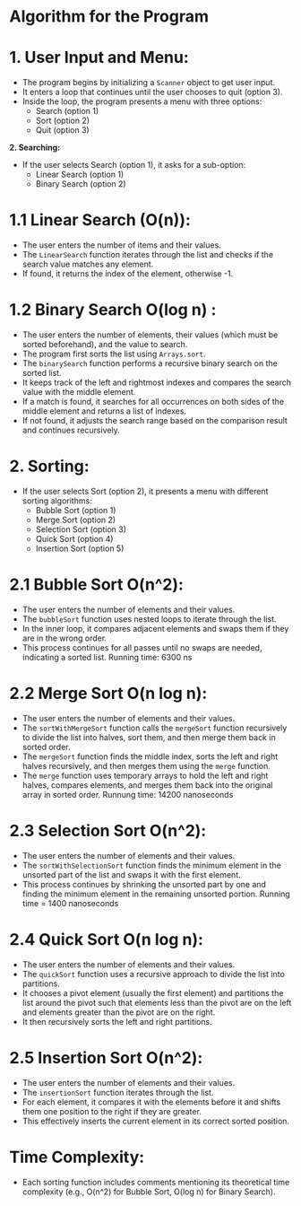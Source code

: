 # Algorithm for the Program




# 1. User Input and Menu:

- The program begins by initializing a `Scanner` object to get user input.
- It enters a loop that continues until the user chooses to quit (option 3).
- Inside the loop, the program presents a menu with three options:
    - Search (option 1)
    - Sort (option 2)
    - Quit (option 3)

**2. Searching:**

- If the user selects Search (option 1), it asks for a sub-option:
    - Linear Search (option 1)
    - Binary Search (option 2)

# 1.1 Linear Search (O(n)):

- The user enters the number of items and their values.
- The `LinearSearch` function iterates through the list and checks if the search value matches any element.
- If found, it returns the index of the element, otherwise -1.

# 1.2 Binary Search O(log n) :

- The user enters the number of elements, their values (which must be sorted beforehand), and the value to search.
- The program first sorts the list using `Arrays.sort`.
- The `binarySearch` function performs a recursive binary search on the sorted list.
- It keeps track of the left and rightmost indexes and compares the search value with the middle element.
- If a match is found, it searches for all occurrences on both sides of the middle element and returns a list of indexes.
- If not found, it adjusts the search range based on the comparison result and continues recursively.

# 2. Sorting:

- If the user selects Sort (option 2), it presents a menu with different sorting algorithms:
    - Bubble Sort (option 1)
    - Merge Sort (option 2)
    - Selection Sort (option 3)
    - Quick Sort (option 4)
    - Insertion Sort (option 5)

# 2.1 Bubble Sort O(n^2):

- The user enters the number of elements and their values.
- The `bubbleSort` function uses nested loops to iterate through the list.
- In the inner loop, it compares adjacent elements and swaps them if they are in the wrong order.
- This process continues for all passes until no swaps are needed, indicating a sorted list.
Running time: 6300 ns

# 2.2 Merge Sort O(n log n):

- The user enters the number of elements and their values.
- The `sortWithMergeSort` function calls the `mergeSort` function recursively to divide the list into halves, sort them, and then merge them back in sorted order.
- The `mergeSort` function finds the middle index, sorts the left and right halves recursively, and then merges them using the `merge` function.
- The `merge` function uses temporary arrays to hold the left and right halves, compares elements, and merges them back into the original array in sorted order.
Runnung time: 14200 nanoseconds


 # 2.3 Selection Sort  O(n^2):

- The user enters the number of elements and their values.
- The `sortWithSelectionSort` function finds the minimum element in the unsorted part of the list and swaps it with the first element.
- This process continues by shrinking the unsorted part by one and finding the minimum element in the remaining unsorted portion.
Running time = 1400 nanoseconds

# 2.4 Quick Sort O(n log n):

- The user enters the number of elements and their values.
- The `quickSort` function uses a recursive approach to divide the list into partitions.
- It chooses a pivot element (usually the first element) and partitions the list around the pivot such that elements less than the pivot are on the left and elements greater than the pivot are on the right.
- It then recursively sorts the left and right partitions.


# 2.5 Insertion Sort O(n^2):

- The user enters the number of elements and their values.
- The `insertionSort` function iterates through the list.
- For each element, it compares it with the elements before it and shifts them one position to the right if they are greater.
- This effectively inserts the current element in its correct sorted position.

# Time Complexity:

- Each sorting function includes comments mentioning its theoretical time complexity (e.g., O(n^2) for Bubble Sort, O(log n) for Binary Search).


